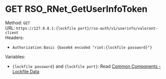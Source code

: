 # GET RSO_RNet_GetUserInfoToken

Method: `GET`  
URL: `https://127.0.0.1:{lockfile port}/rso-auth/v1/userinfo/valorant-client`  
Headers:
 - `Authorization`: `Basic {base64 encoded "riot:{lockfile password}"}`

Variables:
 - `{lockfile password}` and `{lockfile port}`: Read [Common Components - Lockfile Data](../common-components.md#lockfile-data)

